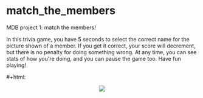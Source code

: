 # match_the_members
MDB project 1: match the members!

In this trivia game, you have 5 seconds to select the correct name for the picture shown of a member.  If you get it correct, your score will decrement, but there is no penalty for doing something wrong. At any time, you can see stats of how you're doing, and you can pause the game too. Have fun playing!


#+html: <p align="center"><img src="/Users/candacechiang/Desktop/Screen Shot 2019-02-08 at 11.53.54 PM.png" /></p>
